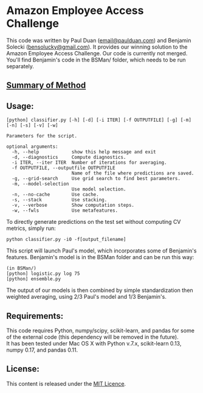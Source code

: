 Amazon Employee Access Challenge
================================

This code was written by Paul Duan (<email@paulduan.com>) and Benjamin Solecki (<bensolucky@gmail.com>).
It provides our winning solution to the Amazon Employee Access Challenge.
Our code is currently not merged. You'll find Benjamin's code in the BSMan/ folder, which needs to be run separately.


[Summary of Method](https://github.com/luisKaggle/Kaggle-solutions/blob/master/category1/Amazon-access-employee-challenge/team-1/summary-method.md)
----------------

Usage:
---------------
    [python] classifier.py [-h] [-d] [-i ITER] [-f OUTPUTFILE] [-g] [-m] [-n] [-s] [-v] [-w]

    Parameters for the script.

    optional arguments:
      -h, --help            show this help message and exit
      -d, --diagnostics     Compute diagnostics.
      -i ITER, --iter ITER  Number of iterations for averaging.
      -f OUTPUTFILE, --outputfile OUTPUTFILE
                            Name of the file where predictions are saved.
      -g, --grid-search     Use grid search to find best parameters.
      -m, --model-selection
                            Use model selection.
      -n, --no-cache        Use cache.
      -s, --stack           Use stacking.
      -v, --verbose         Show computation steps.
      -w, --fwls            Use metafeatures.


To directly generate predictions on the test set without computing CV
metrics, simply run:  

    python classifier.py -i0 -f[output_filename]

This script will launch Paul's model, which incorporates some of Benjamin's features.
Benjamin's model is in the BSMan folder and can be run this way:  

    (in BSMan/)
    [python] logistic.py log 75
    [python] ensemble.py

The output of our models is then combined by simple standardization then weighted averaging, using 2/3 Paul's model and 1/3 Benjamin's.


Requirements:
---------------
This code requires Python, numpy/scipy, scikit-learn, and pandas for
some of the external code (this dependency will be removed in the
future).  
It has been tested under Mac OS X with Python v.7.x,
scikit-learn 0.13, numpy 0.17, and pandas 0.11.

License:
---------------
This content is released under the [MIT Licence](http://opensource.org/licenses/MIT).
